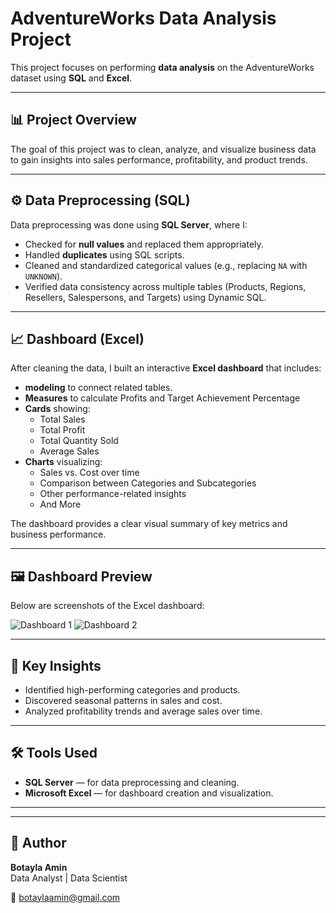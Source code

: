 # AdventureWorks Data Analysis Project

This project focuses on performing **data analysis** on the AdventureWorks dataset using **SQL** and **Excel**.

---

## 📊 Project Overview
The goal of this project was to clean, analyze, and visualize business data to gain insights into sales performance, profitability, and product trends.

---

## ⚙️ Data Preprocessing (SQL)
Data preprocessing was done using **SQL Server**, where I:
- Checked for **null values** and replaced them appropriately.  
- Handled **duplicates** using SQL scripts.  
- Cleaned and standardized categorical values (e.g., replacing `NA` with `UNKNOWN`).  
- Verified data consistency across multiple tables (Products, Regions, Resellers, Salespersons, and Targets) using Dynamic SQL.

---

## 📈 Dashboard (Excel)
After cleaning the data, I built an interactive **Excel dashboard** that includes:
- **modeling** to connect related tables.
- **Measures** to calculate Profits and Target Achievement Percentage
- **Cards** showing:
  - Total Sales  
  - Total Profit  
  - Total Quantity Sold  
  - Average Sales  
- **Charts** visualizing:
  - Sales vs. Cost over time  
  - Comparison between Categories and Subcategories  
  - Other performance-related insights
  - And More

The dashboard provides a clear visual summary of key metrics and business performance.

---

## 🖼️ Dashboard Preview
Below are screenshots of the Excel dashboard:

![Dashboard 1](images/dashboard.PNG)
![Dashboard 2](images/dashboard1.PNG)

---

## 🧠 Key Insights
- Identified high-performing categories and products.  
- Discovered seasonal patterns in sales and cost.  
- Analyzed profitability trends and average sales over time.

---

## 🛠️ Tools Used
- **SQL Server** — for data preprocessing and cleaning.  
- **Microsoft Excel** — for dashboard creation and visualization.

---
---

## 💬 Author
**Botayla Amin**  
Data Analyst | Data Scientist

📧 botaylaamin@gmail.com  
